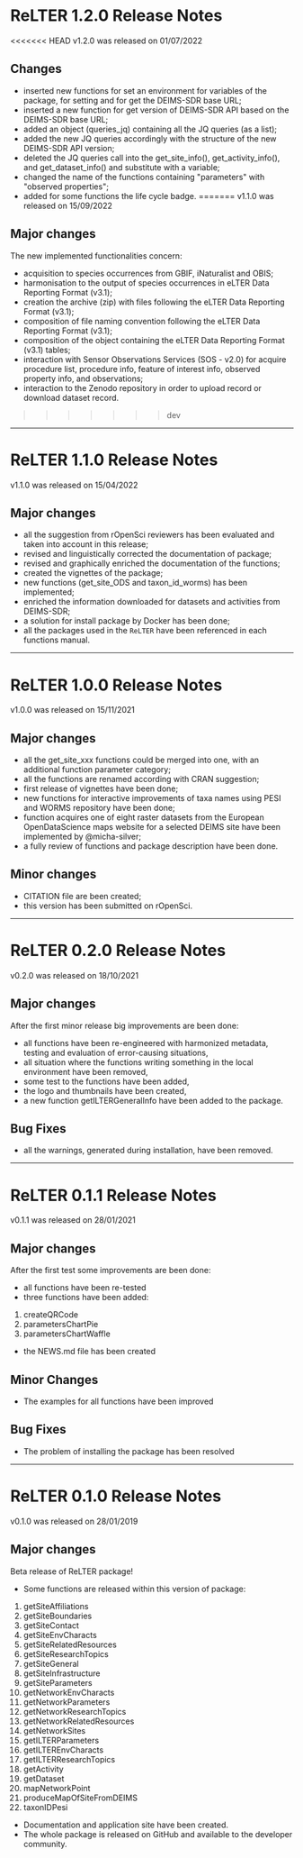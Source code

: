 # ReLTER 1.2.0 Release Notes

<<<<<<< HEAD
v1.2.0 was released on 01/07/2022

## Changes

* inserted new functions for set an environment for variables of the package,
  for setting and for get the DEIMS-SDR base URL;
* inserted a new function for get version of DEIMS-SDR API based on the
  DEIMS-SDR base URL;
* added an object (queries_jq) containing all the JQ queries (as a list);
* added the new JQ queries accordingly with the structure of the new DEIMS-SDR
  API version;
* deleted the JQ queries call into the get_site_info(), get_activity_info(),
  and get_dataset_info() and substitute with a variable;
* changed the name of the functions containing "parameters" with "observed
  properties";
* added for some functions the life cycle badge.
=======
v1.1.0 was released on 15/09/2022

## Major changes

The new implemented functionalities concern:

* acquisition to species occurrences from GBIF, iNaturalist and OBIS;
* harmonisation to the output of species occurrences in eLTER Data Reporting Format (v3.1);
* creation the archive (zip) with files following the eLTER Data Reporting Format (v3.1);
* composition of file naming convention following the eLTER Data Reporting Format (v3.1);
* composition of the object containing the eLTER Data Reporting Format (v3.1) tables;
* interaction with Sensor Observations Services (SOS - v2.0) for acquire procedure list, procedure info, feature of interest info, observed property info, and observations;
* interaction to the Zenodo repository in order to upload record or download dataset record.

>>>>>>> dev

________________________________________________________________________________

# ReLTER 1.1.0 Release Notes

v1.1.0 was released on 15/04/2022

## Major changes

* all the suggestion from rOpenSci reviewers has been evaluated and taken into account in this release;
* revised and linguistically corrected the documentation of package;
* revised and graphically enriched the documentation of the functions;
* created the vignettes of the package;
* new functions (get_site_ODS and taxon_id_worms) has been implemented;
* enriched the information downloaded for datasets and activities from DEIMS-SDR;
* a solution for install package by Docker has been done;
* all the packages used in the `ReLTER` have been referenced in each functions manual.

________________________________________________________________________________

# ReLTER 1.0.0 Release Notes

v1.0.0 was released on 15/11/2021

## Major changes

* all the get_site_xxx functions could be merged into one, with an additional function parameter category;
* all the functions are renamed according with CRAN suggestion;
* first release of vignettes have been done;
* new functions for interactive improvements of taxa names using PESI and WORMS repository have been done;
* function acquires one of eight raster datasets from the European OpenDataScience maps website for a selected DEIMS site have been implemented by @micha-silver;
* a fully review of functions and package description have been done.

## Minor changes

* CITATION file are been created;
* this version has been submitted on rOpenSci.

________________________________________________________________________________

# ReLTER 0.2.0 Release Notes

v0.2.0 was released on 18/10/2021

## Major changes

After the first minor release big improvements are been done:
* all functions have been re-engineered with harmonized metadata, testing and evaluation of error-causing situations,
* all situation where the functions writing something in the local environment have been removed,
* some test to the functions have been added,
* the logo and thumbnails have been created,
* a new function getILTERGeneralInfo have been added to the package.

## Bug Fixes

* all the warnings, generated during installation, have been removed.

________________________________________________________________________________

# ReLTER 0.1.1 Release Notes

v0.1.1 was released on 28/01/2021

## Major changes

After the first test some improvements are been done:
* all functions have been re-tested
* three functions have been added:
1. createQRCode
2. parametersChartPie
3. parametersChartWaffle
* the NEWS.md file has been created

## Minor Changes

* The examples for all functions have been improved

## Bug Fixes

* The problem of installing the package has been resolved

________________________________________________________________________________

# ReLTER 0.1.0 Release Notes

v0.1.0 was released on 28/01/2019

## Major changes

Beta release of ReLTER package!

* Some functions are released within this version of package:
1. getSiteAffiliations
2. getSiteBoundaries
3. getSiteContact
4. getSiteEnvCharacts
5. getSiteRelatedResources
6. getSiteResearchTopics
7. getSiteGeneral
8. getSiteInfrastructure
9. getSiteParameters
10. getNetworkEnvCharacts
11. getNetworkParameters
12. getNetworkResearchTopics
13. getNetworkRelatedResources
14. getNetworkSites
15. getILTERParameters
16. getILTEREnvCharacts
17. getILTERResearchTopics
18. getActivity
19. getDataset
20. mapNetworkPoint
21. produceMapOfSiteFromDEIMS
22. taxonIDPesi
* Documentation and application site have been created.
* The whole package is released on GitHub and available to the developer community.
